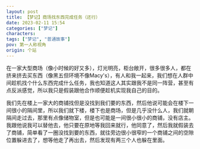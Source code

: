 ```yaml
---
layout: post
title: 【梦记】商场找东西完成任务（还行）
date: 2023-02-11 15:54
categories: ["梦记"]
characters: 
tags: ["梦记", "普通故事"]
pov: 第一人称视角
origin: 个站
---
```


在一家大型商场（像小时候的好又多），灯光明亮，柜台敞开，很多很多人，都在挤来挤去买东西（像黑五但环境不像Macy's），有人和我一起来，我们想在人群中间趁机找个什么东西完成什么任务，我也知道这人其实跟我不是同一阵营，甚至有点反派感觉，所以我只是假装跟他合作顺便趁机实现我自己的目的。

我们先在楼上一家大的商铺找但是没找到我们要的东西，然后他说可能会在楼下一间很小的隔间里，所以我们就下楼，楼下也是商场，但是几乎没什么人，我们就朝隔间走过去，那里有点像储物室，但是也可能是一间很小很小的商铺，没有店主。我跟他说我可以替他去，他只要在原地等我回来就行，他同意了，然后我就假装去了商铺，简单看了一圈没找到要的东西，就往旁边很小很窄的一个商铺之间的空隙位置躲进去了，想等他走了再出去，然后发现有两三个人也躲在里面。
